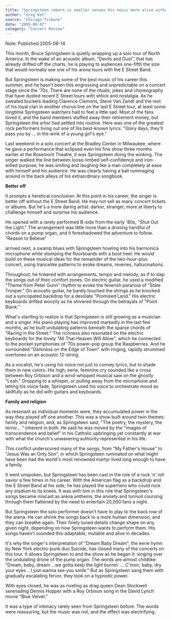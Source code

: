 ```yaml
---
title: "Springsteen reborn in smaller venues His music more alive without E Street Band"
author: "Greg Kot"
source: "Chicago Tribune"
date: "2005-08-07"
category: "Concert Review"
---
```


Note: Published 2005-08-14

This month, Bruce Springsteen is quietly wrapping up a solo tour of North America. In the wake of an acoustic album, "Devils and Dust", that has already drifted off the charts, he is playing to audiences one-fifth the size that would normally see one of his arena tours with the E Street Band.

But Springsteen is making some of the best music of his career this summer, and he hasn't been this engrossing and unpredictable on a concert stage since the '70s. There are none of the rituals, jokes and choreography that have dusted recent E Street tours with shtick and nostalgia. As he sweated buckets leading Clarence Clemons, Steve Van Zandt and the rest of his loyal clan in another chorus line on the last E Street tour, at least some longtime Springsteen watchers had to feel a little sad. Most of the fans loved it, and the band members stuffed away their retirement money, but Springsteen the artist had settled into routine. Here was one of the greatest rock performers living out one of his best-known lyrics: "Glory days, they'll pass you by ... in the wink of a young girl's eye."

Last weekend in a solo concert at the Bradley Center in Milwaukee, where he gave a performance that eclipsed even his fine show three months earlier at the Rosemont Theatre, it was Springsteen doing the winking. The singer walked the line between loose-limbed self-confidence and iron-willed purpose; he was smiling and laughing like a man completely at ease with himself and his audience. He was clearly having a ball rummaging around in the back alleys of his extraordinary songbook.

**Better off**

It prompts a heretical conclusion: At this point in his career, the singer is better off without the E Street Band. He may not sell as many concert tickets or albums. But he's a more daring artist: darker, stranger, more at liberty to challenge himself and surprise his audience.

He opened with a rarely performed B-side from the early '80s, "Shut Out the Light." The arrangement was little more than a droning handful of chords on a pump organ, and it foreshadowed the adventure to follow. "Reason to Believe"

arrived next, a swamp blues with Springsteen howling into his harmonica microphone while stomping the floorboards with a boot heel. He would build on these musical ideas for the remainder of the two-hour-plus concert, using trancelike patterns to evoke dreams, reveries, hallucinations.

Throughout, he tinkered with arrangements, tempo and melody, as if to slap the songs out of their comfort zones. On electric guitar, he used a modified "Theme from Peter Gunn" rhythm to evoke the feverish paranoia of "State Trooper." On acoustic guitar, he barely touched the strings as he knocked out a syncopated backdrop for a desolate "Promised Land." His electric keyboards drifted woozily as he shivered through the betrayals of "Point Blank."

What's startling to realize is that Springsteen is still growing as a musician and a singer. His piano playing has improved markedly in the last few months, as he built undulating patterns beneath the sparse chords of "Racing in the Street." The richness also resonated on the electric keyboards for the lovely "All That Heaven Will Allow", which he connected to the pocket symphonies of '70s power-pop group the Raspberries. And he surrounded "Darkness on the Edge of Town" with ringing, rapidly strummed overtones on an acoustic 12-string.

As a vocalist, he's using his voice not just to convey lyrics, but to shade them in new colors. His high, eerie, feminine cry sounded like a cross between Roy Orbison and a wind-whipped musical saw on the ghostly "Leah." Dropping to a whisper, or pulling away from the microphone and letting his voice fade, Springsteen used his voice to orchestrate mood as skillfully as he did with guitars and keyboards.

**Family and religion**

As resonant as individual moments were, they accumulated power in the way they played off one another. This was a show built around twin themes: family and religion, and, as Springsteen said, "The poetry, the mystery, the terror... " inherent in both. He said he was moved by the "images of transcendence and belief" in his Catholic upbringing yet constantly at war with what the church's unwavering authority represented in his life.

This conflict underscored many of the songs, from "My Father's House" to "Jesus Was an Only Son", in which Springsteen ruminated on what might have been had the world's most renowned martyr lived long enough to have a family.

It went unspoken, but Springsteen has been cast in the role of a rock 'n' roll savior a few times in his career. With the American flag as a backdrop and the E Street Band at his side, he has played the superhero who could rock any stadium to its knees. It was with him in this role that Springsteen's songs became miscast as arena anthems, the anxiety and turmoil coursing through them flattened by the need to entertain 20,000 fans a night.

But Springsteen the solo performer doesn't have to play to the back row of the arena. He can shrink the songs back to a more human dimension, and they can breathe again. Their finely tuned details change shape on any given night, depending on how Springsteen wants to perform them. His songs haven't sounded this adaptable, mutable and alive in decades.

It's why the singer's interpretation of "Dream Baby Dream", the eerie hymn by New York electro-punk duo Suicide, has closed many of the concerts on this tour. It allows Springsteen to end the show as he began it: singing over the undulating drone of the pump organ. The words are almost childlike: "Dream, baby, dream ...we gotta keep the light burnin' ... C'mon, baby, dry your eyes ...I just wanna see you smile." But as Springsteen sang them with gradually escalating fervor, they took on a hypnotic power.

With eyes closed, he was as riveting as drag queen Dean Stockwell serenading Dennis Hopper with a Roy Orbison song in the David Lynch movie "Blue Velvet."

It was a type of intimacy rarely seen from Springsteen before. The words were reassuring, but the music was not, and the effect was electrifying.
